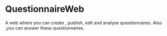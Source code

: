 QuestionnaireWeb
================

A web where you can create , publish, edit and analyse questionnaires. Also ,you can answer these questionnaires.
